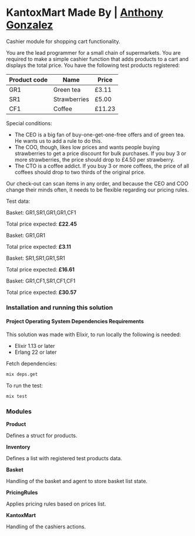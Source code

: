 # KantoxMart Made By | [Anthony Gonzalez](https://elixirprogrammer.com "elixirprogrammer.com")

Cashier module for shopping cart functionality.

You are the lead programmer for a small chain of supermarkets. You are required to make a simple cashier function that adds products to a cart and displays the total price. You have the following test products registered: 

| Product code | Name         | Price  |
| ------------ | ------------ | ------ |
| GR1          | Green tea    | £3.11  |
| SR1          | Strawberries | £5.00  |
| CF1          | Coffee       | £11.23 |

Special conditions:

- The CEO is a big fan of buy-one-get-one-free offers and of green tea. He wants us to add a
rule to do this.
- The COO, though, likes low prices and wants people buying strawberries to get a price
discount for bulk purchases. If you buy 3 or more strawberries, the price should drop to £4.50
per strawberry.
- The CTO is a coffee addict. If you buy 3 or more coffees, the price of all coffees should drop
to two thirds of the original price.

Our check-out can scan items in any order, and because the CEO and COO change their minds often, it needs to be flexible regarding our pricing rules. 

Test data:

Basket: GR1,SR1,GR1,GR1,CF1

Total price expected: **£22.45**

Basket: GR1,GR1

Total price expected: **£3.11**

Basket: SR1,SR1,GR1,SR1

Total price expected: **£16.61**

Basket: GR1,CF1,SR1,CF1,CF1

Total price expected: **£30.57**

### Installation and running this solution

#### Project Operating System Dependencies Requirements

This solution was made with Elixir, to run locally the following is needed:

* Elixir 1.13 or later
* Erlang 22 or later

Fetch dependencies:

```sh
mix deps.get
```

To run the test:

```sh
mix test
```

### Modules

**Product** 

Defines a struct for products.

**Inventory** 

Defines a list with registered test products data.

**Basket** 

Handling of the basket and agent to store basket list state.

**PricingRules** 

Applies pricing rules based on prices list.

**KantoxMart** 

Handling of the cashiers actions.

